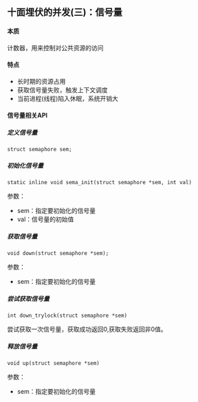 ## 十面埋伏的并发(三)：信号量

#### 本质

计数器，用来控制对公共资源的访问

#### 特点

- 长时期的资源占用
- 获取信号量失败，触发上下文调度
- 当前进程(线程)陷入休眠，系统开销大

#### 信号量相关API

##### 定义信号量

```
struct semaphore sem;
```

##### 初始化信号量

```
static inline void sema_init(struct semaphore *sem, int val)
```

参数：

- sem：指定要初始化的信号量
- val：信号量的初始值

##### 获取信号量

```
void down(struct semaphore *sem);
```

参数：

- sem：指定要初始化的信号量

##### 尝试获取信号量

```
int down_trylock(struct semaphore *sem)
```

尝试获取一次信号量，获取成功返回0,获取失败返回非0值。

##### 释放信号量

```
void up(struct semaphore *sem)
```

参数：

- sem：指定要初始化的信号量

